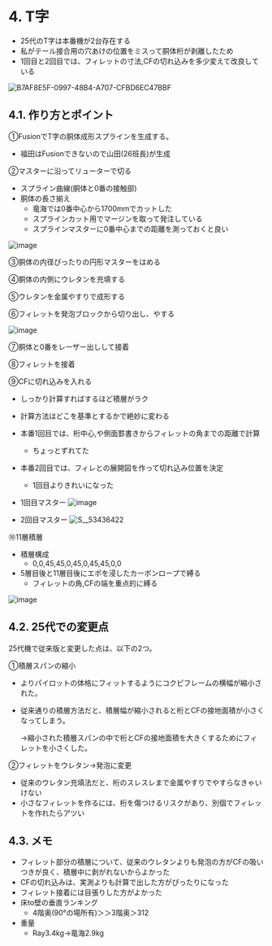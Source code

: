 # 4. T字
- 25代のT字は本番機が2台存在する
- 私がテール接合用の穴あけの位置をミスって胴体桁が剥離したため
- 1回目と2回目では、フィレットの寸法,CFの切れ込みを多少変えて改良している

![B7AF8E5F-0997-48B4-A707-CFBD6EC47BBF](https://github.com/user-attachments/assets/632ea2fd-5bc8-404b-83a5-9d1dfa746b1e)

## 4.1. 作り方とポイント
①FusionでT字の胴体成形スプラインを生成する。
- 福田はFusionできないので山田(26班長)が生成

②マスターに沿ってリューターで切る
- スプライン曲線(胴体と0番の接触部)
- 胴体の長さ揃え
  - 竜海では0番中心から1700mmでカットした
  - スプラインカット用でマージンを取って発注している
  - スプラインマスターに0番中心までの距離を測っておくと良い

![image](https://github.com/user-attachments/assets/024331d5-b3d1-4b7f-bb05-0c79da8451c6)

③胴体の内径ぴったりの円形マスターをはめる

④胴体の内側にウレタンを充填する

⑤ウレタンを金属やすりで成形する

⑥フィレットを発泡ブロックから切り出し、やする

![image](https://github.com/user-attachments/assets/b1c284e5-a992-47dd-b8f5-3c6fbba03538)


⑦胴体と0番をレーザー出しして接着

⑧フィレットを接着

⑨CFに切れ込みを入れる
- しっかり計算すればするほど積層がラク
- 計算方法はどこを基準とするかで絶妙に変わる
- 本番1回目では、桁中心,や側面罫書きからフィレットの角までの距離で計算
  - ちょっとずれてた
- 本番2回目では、フィレとの展開図を作って切れ込み位置を決定
  - 1回目よりきれいになった

- 1回目マスター
![image](https://github.com/user-attachments/assets/b841da69-b55b-4fd1-af3e-a833841f06e3)

- 2回目マスター
![S__53436422](https://github.com/user-attachments/assets/1bdc9736-e23a-4e41-8fee-45a28fbfa821)


⑩11層積層
- 積層構成
  - 0,0,45,45,0,45,0,45,45,0,0
- 5層目後と11層目後にエポを浸したカーボンロープで縛る
  - フィレットの角,CFの端を重点的に縛る

![image](https://github.com/user-attachments/assets/cf87f0d4-bc6a-4363-bb8e-cdfa0b29529b)

## 4.2. 25代での変更点
25代機で従来版と変更した点は、以下の2つ。

①積層スパンの縮小
- よりパイロットの体格にフィットするようにコクピフレームの横幅が縮小された。
- 従来通りの積層方法だと、積層幅が縮小されると桁とCFの接地面積が小さくなってしまう。

  →縮小された積層スパンの中で桁とCFの接地面積を大きくするためにフィレットを小さくした。

②フィレットをウレタン→発泡に変更
- 従来のウレタン充填法だと、桁のスレスレまで金属やすりでやすらなきゃいけない
- 小さなフィレットを作るには、桁を傷つけるリスクがあり、別個でフィレットを作れたらアツい

## 4.3. メモ
- フィレット部分の積層について、従来のウレタンよりも発泡の方がCFの吸いつきが良く、積層中に剥がれないからよかった
- CFの切れ込みは、実測よりも計算で出した方がぴったりになった
- フィレット接着には目張りした方がよかった
- 床to壁の垂直ランキング
  - 4階奥(90°の場所有)＞＞3階奥＞312
- 重量
  - Ray3.4kg→竜海2.9kg

